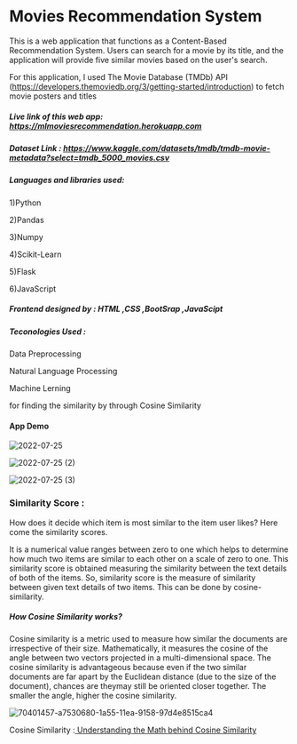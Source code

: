 # Movies Recommendation System 

This is a web application that functions as a Content-Based Recommendation System. Users can search for a movie by its title, and the application will provide five similar movies based on the user's search.

For this application, I used The Movie Database (TMDb) API (https://developers.themoviedb.org/3/getting-started/introduction) to fetch movie posters and titles

##### Live link of this web app: https://mlmoviesrecommendation.herokuapp.com

##### Dataset Link : https://www.kaggle.com/datasets/tmdb/tmdb-movie-metadata?select=tmdb_5000_movies.csv

##### Languages and libraries used:
  1)Python 
  
  2)Pandas
  
  3)Numpy
  
  4)Scikit-Learn
  
  5)Flask
  
  6)JavaScript
  
  ##### Frontend designed by : HTML  ,CSS  ,BootSrap  ,JavaScipt
  ##### Teconologies Used : 
  
  Data Preprocessing
  
  Natural Language Processing
  
  Machine Lerning
  
  
  for finding the similarity by through Cosine Similarity
  
  #### App Demo
  
  ![2022-07-25](https://user-images.githubusercontent.com/64775171/180815062-ea07045d-5441-4d06-a168-bfdfebe114b3.png)

![2022-07-25 (2)](https://user-images.githubusercontent.com/64775171/180815172-698ee6d0-4132-4ef5-b8c8-193dd3ab364b.png)

![2022-07-25 (3)](https://user-images.githubusercontent.com/64775171/180815262-c4c24f82-5968-413b-b220-04d0347724a0.png)

### Similarity Score :
How does it decide which item is most similar to the item user likes? Here come the similarity scores.

It is a numerical value ranges between zero to one which helps to determine how much two items are similar to each other on a scale of zero to one. This similarity score is obtained measuring the similarity between the text details of both of the items. So, similarity score is the measure of similarity between given text details of two items. This can be done by cosine-similarity.

##### How Cosine Similarity works?
Cosine similarity is a metric used to measure how similar the documents are irrespective of their size. Mathematically, it measures the cosine of the angle between two vectors projected in a multi-dimensional space. The cosine similarity is advantageous because even if the two similar documents are far apart by the Euclidean distance (due to the size of the document), chances are theymay still be oriented closer together. The smaller the angle, higher the cosine similarity.

![70401457-a7530680-1a55-11ea-9158-97d4e8515ca4](https://user-images.githubusercontent.com/64775171/180818286-a8281f5f-edc0-44f1-a9f5-cbda9a77e378.png)


Cosine Similarity :[ Understanding the Math behind Cosine Similarity](https://www.youtube.com/watch?v=ieMjGVYw9ag)

